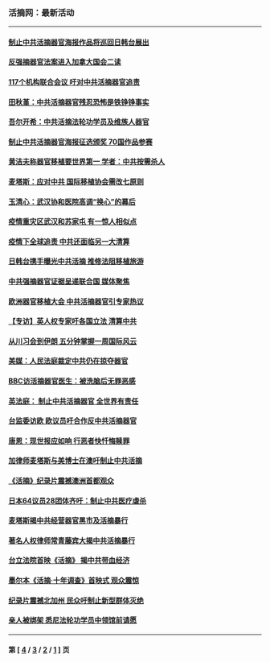 ### 活摘网：最新活动
---
#### [制止中共活摘器官海报作品将巡回日韩台展出](../../pages/nf5883/n13177791.md?08220430) 
#### [反强摘器官法案进入加拿大国会二读](../../pages/nf5883/n13033450.md?08220430) 
#### [117个机构联合会议 吁对中共活摘器官追责](../../pages/nf5883/n12775087.md?08220430) 
#### [田秋堇：中共活摘器官残忍恐怖是铁铮铮事实](../../pages/nf5883/n12702148.md?08220430) 
#### [吾尔开希：中共活摘法轮功学员及维族人器官](../../pages/nf5883/n12693197.md?08220430) 
#### [制止中共活摘器官海报征选颁奖 70国作品参赛](../../pages/nf5883/n12692050.md?08220430) 
#### [黄洁夫称器官移植要世界第一 学者：中共按需杀人](../../pages/nf5883/n12572329.md?08220430) 
#### [麦塔斯：应对中共 国际移植协会需改七原则](../../pages/nf5883/n12514711.md?08220430) 
#### [玉清心：武汉协和医院高调“换心”的幕后](../../pages/nf5883/n12298730.md?08220430) 
#### [疫情重灾区武汉和苏家屯 有一惊人相似点](../../pages/nf5883/n12150824.md?08220430) 
#### [疫情下全球追责 中共还面临另一大清算](../../pages/nf5883/n12070397.md?08220430) 
#### [日韩台携手曝光中共活摘 推修法阻移植旅游](../../pages/nf5883/n11712046.md?08220430) 
#### [中共强摘器官证据呈递联合国 媒体聚焦](../../pages/nf5883/n11546426.md?08220430) 
#### [欧洲器官移植大会 中共活摘器官引专家热议](../../pages/nf5883/n11539095.md?08220430) 
#### [【专访】英人权专家吁各国立法 清算中共](../../pages/nf5883/n11367315.md?08220430) 
#### [从川习会到伊朗 五分钟掌握一周国际风云](../../pages/nf5883/n11338520.md?08220430) 
#### [美媒：人民法庭裁定中共仍在掠夺器官](../../pages/nf5883/n11334897.md?08220430) 
#### [BBC访活摘器官医生：被洗脑后无罪恶感](../../pages/nf5883/n11335935.md?08220430) 
#### [英法庭： 制止中共活摘器官 全世界有责任](../../pages/nf5883/n11330691.md?08220430) 
#### [台监委访欧 欧议员吁合作反中共活摘器官](../../pages/nf5883/n11109190.md?08220430) 
#### [唐恩：现世报应如响 行恶者快忏悔赎罪](../../pages/nf5883/n11104016.md?08220430) 
#### [加律师麦塔斯与美博士在澳吁制止中共活摘](../../pages/nf5883/n10724764.md?08220430) 
#### [《活摘》纪录片震撼澳洲首都观众](../../pages/nf5883/n10722747.md?08220430) 
#### [日本64议员28团体齐吁：制止中共医疗虐杀](../../pages/nf5883/n10587757.md?08220430) 
#### [麦塔斯揭中共经营器官黑市及活摘暴行](../../pages/nf5883/n10442407.md?08220430) 
#### [著名人权律师常青藤宾大揭中共活摘暴行](../../pages/nf5883/n10318181.md?08220430) 
#### [台立法院首映《活摘》 揭中共带血经济](../../pages/nf5883/n9938847.md?08220430) 
#### [墨尔本《活摘·十年调查》首映式 观众震惊](../../pages/nf5883/n9522572.md?08220430) 
#### [纪录片震撼北加州 民众吁制止新型群体灭绝](../../pages/nf5883/n9188314.md?08220430) 
#### [亲人被绑架 悉尼法轮功学员中领馆前请愿](../../pages/nf5883/n9056753.md?08220430) 

---
#### 第 [ [4](./4.md?08220430) / [3](./3.md?08220430) / [2](./2.md?08220430) / [1](./1.md?08220430) ] 页
